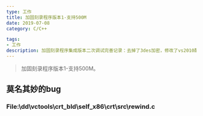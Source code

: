 ```yaml
---
type: 工作
title: 加固刻录程序版本1-支持500M
date: 2019-07-08
category: C/C++

tags:
- 工作
description: 加固刻录程序集成版本二次调试完善记录：去掉了3des加密，修改了vs2010配置--支持大内存，经调试支持500M的文件刻录，600M文件刻录失败（实际内存800M，光盘700M，致使刻录失败，文件加固成功，但是文件的释放报错）
---
```

>加固刻录程序版本1-支持500M。

## 莫名其妙的bug

### File:\dd\vctools\crt_bld\self_x86\crt\src\rewind.c

